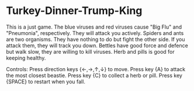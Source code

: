# Turkey-Dinner-Trump-King

This is a just game.
The blue viruses and red viruses cause "Big Flu" and "Pneumonia", respectively. They will attack you actively.
Spiders and ants are two organisms. They have nothing to do but fight the other side. If you attack them, they will track you down.
Bettles have good force and defence but walk slow, they are willing to kill viruses.
Herb and pills is good for keeping healthy.

Controls:
Press direction keys {←,→,↑,↓} to move.
Press key {A} to attack the most closest beastie.
Press key {C} to collect a herb or pill.
Press key {SPACE} to restart when you fall.
